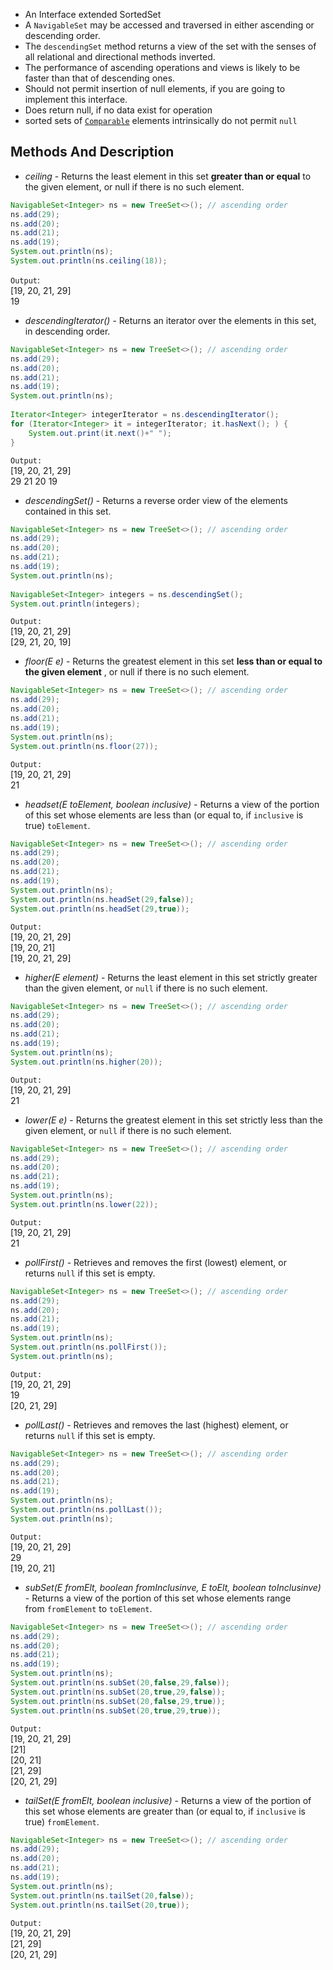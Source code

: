 - An Interface extended SortedSet
- A `NavigableSet` may be accessed and traversed in either ascending or descending order.
- The `descendingSet` method returns a view of the set with the senses of all relational and directional methods inverted. 
- The performance of ascending operations and views is likely to be faster than that of descending ones.
- Should not permit insertion of null elements, if you are going to implement this interface.
- Does return null, if no data exist for operation
- sorted sets of [`Comparable`](https://docs.oracle.com/javase/8/docs/api/java/lang/Comparable.html "interface in java.lang") elements intrinsically do not permit `null`

## Methods And Description

- *ceiling* - Returns the least element in this set **greater than or equal** to the given element, or null if there is no such element.

```java
NavigableSet<Integer> ns = new TreeSet<>(); // ascending order  
ns.add(29);  
ns.add(20);  
ns.add(21);  
ns.add(19);  
System.out.println(ns);
System.out.println(ns.ceiling(18));
```

`Output`:  
[19, 20, 21, 29]  
19

- *descendingIterator()* - Returns an iterator over the elements in this set, in descending order.

```java
NavigableSet<Integer> ns = new TreeSet<>(); // ascending order  
ns.add(29);  
ns.add(20);  
ns.add(21);  
ns.add(19);  
System.out.println(ns);  
  
Iterator<Integer> integerIterator = ns.descendingIterator();  
for (Iterator<Integer> it = integerIterator; it.hasNext(); ) {  
    System.out.print(it.next()+" ");  
}
```

`Output:`  
[19, 20, 21, 29]  
29 21 20 19 

- *descendingSet()* - Returns a reverse order view of the elements contained in this set.

```java
NavigableSet<Integer> ns = new TreeSet<>(); // ascending order  
ns.add(29);  
ns.add(20);  
ns.add(21);  
ns.add(19);  
System.out.println(ns);  
  
NavigableSet<Integer> integers = ns.descendingSet();  
System.out.println(integers);
```

`Output:`  
[19, 20, 21, 29]  
[29, 21, 20, 19]

- *floor(E e)* - Returns the greatest element in this set **less than or equal to the given element** , or null if there is no such element.

```java
NavigableSet<Integer> ns = new TreeSet<>(); // ascending order  
ns.add(29);  
ns.add(20);  
ns.add(21);  
ns.add(19);  
System.out.println(ns);  
System.out.println(ns.floor(27));
```

`Output:`  
[19, 20, 21, 29]  
21

- *headset(E toElement, boolean inclusive)* - Returns a view of the portion of this set whose elements are less than (or equal to, if `inclusive` is true) `toElement`.

```java
NavigableSet<Integer> ns = new TreeSet<>(); // ascending order  
ns.add(29);  
ns.add(20);  
ns.add(21);  
ns.add(19);  
System.out.println(ns);  
System.out.println(ns.headSet(29,false));  
System.out.println(ns.headSet(29,true));
```


`Output:`  
[19, 20, 21, 29]  
[19, 20, 21]  
[19, 20, 21, 29]

- *higher(E element)* - Returns the least element in this set strictly greater than the given element, or `null` if there is no such element.

```java
NavigableSet<Integer> ns = new TreeSet<>(); // ascending order  
ns.add(29);  
ns.add(20);  
ns.add(21);  
ns.add(19);  
System.out.println(ns);  
System.out.println(ns.higher(20));
```

`Output:`  
[19, 20, 21, 29]  
21

- *lower(E e)* -   Returns the greatest element in this set strictly less than the given element, or `null` if there is no such element.

```java
NavigableSet<Integer> ns = new TreeSet<>(); // ascending order  
ns.add(29);  
ns.add(20);  
ns.add(21);  
ns.add(19);  
System.out.println(ns);  
System.out.println(ns.lower(22));
```

`Output:`  
[19, 20, 21, 29]  
21

- *pollFirst()* - Retrieves and removes the first (lowest) element, or returns `null` if this set is empty.

```java
NavigableSet<Integer> ns = new TreeSet<>(); // ascending order  
ns.add(29);  
ns.add(20);  
ns.add(21);  
ns.add(19);  
System.out.println(ns);  
System.out.println(ns.pollFirst());  
System.out.println(ns);
```

`Output:`  
[19, 20, 21, 29]  
19  
[20, 21, 29]  

- *pollLast()* - Retrieves and removes the last (highest) element, or returns `null` if this set is empty.

```java
NavigableSet<Integer> ns = new TreeSet<>(); // ascending order  
ns.add(29);  
ns.add(20);  
ns.add(21);  
ns.add(19);  
System.out.println(ns);  
System.out.println(ns.pollLast());  
System.out.println(ns);
```

`Output:`  
[19, 20, 21, 29]  
29  
[19, 20, 21]  

- *subSet(E fromElt, boolean fromInclusinve, E toElt, boolean toInclusinve)* - Returns a view of the portion of this set whose elements range from `fromElement` to `toElement`.

```java
NavigableSet<Integer> ns = new TreeSet<>(); // ascending order  
ns.add(29);  
ns.add(20);  
ns.add(21);  
ns.add(19);  
System.out.println(ns);  
System.out.println(ns.subSet(20,false,29,false));  
System.out.println(ns.subSet(20,true,29,false));  
System.out.println(ns.subSet(20,false,29,true));  
System.out.println(ns.subSet(20,true,29,true));
```

`Output:`  
[19, 20, 21, 29]  
[21]  
[20, 21]  
[21, 29]  
[20, 21, 29]  

- *tailSet(E fromElt, boolean inclusive)* - Returns a view of the portion of this set whose elements are greater than (or equal to, if `inclusive` is true) `fromElement`.

```java
NavigableSet<Integer> ns = new TreeSet<>(); // ascending order  
ns.add(29);  
ns.add(20);  
ns.add(21);  
ns.add(19);  
System.out.println(ns);  
System.out.println(ns.tailSet(20,false));  
System.out.println(ns.tailSet(20,true));
```

`Output:`  
[19, 20, 21, 29]  
[21, 29]  
[20, 21, 29]  